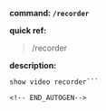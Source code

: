 <!-- BEGIN_AUTOGEN: do NOT edit in this block -->

**command: `/recorder`**

**quick ref:**
> /recorder

**description:**

```
show video recorder```

<!-- END_AUTOGEN-->
